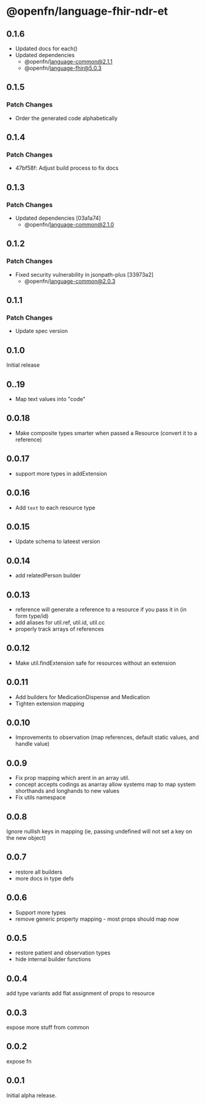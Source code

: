 # @openfn/language-fhir-ndr-et

## 0.1.6

- Updated docs for each()
- Updated dependencies
  - @openfn/language-common@2.1.1
  - @openfn/language-fhir@5.0.3

## 0.1.5

### Patch Changes

- Order the generated code alphabetically

## 0.1.4

### Patch Changes

- 47bf58f: Adjust build process to fix docs

## 0.1.3

### Patch Changes

- Updated dependencies [03a1a74]
  - @openfn/language-common@2.1.0

## 0.1.2

### Patch Changes

- Fixed security vulnerability in jsonpath-plus [33973a2]
  - @openfn/language-common@2.0.3

## 0.1.1

### Patch Changes

- Update spec version

## 0.1.0

Initial release

## 0..19

- Map text values into "code"

## 0.0.18

- Make composite types smarter when passed a Resource (convert it to a
  reference)

## 0.0.17

- support more types in addExtension

## 0.0.16

- Add `text` to each resource type

## 0.0.15

- Update schema to lateest version

## 0.0.14

- add relatedPerson builder

## 0.0.13

- reference will generate a reference to a resource if you pass it in (in form
  type/id)
- add aliases for util.ref, util.id, util.cc
- properly track arrays of references

## 0.0.12

- Make util.findExtension safe for resources without an extension

## 0.0.11

- Add builders for MedicationDispense and Medication
- Tighten extension mapping

## 0.0.10

- Improvements to observation (map references, default static values, and handle
  value)

## 0.0.9

- Fix prop mapping which arent in an array util.
- concept accepts codings as anarray allow systems map to map system shorthands
  and longhands to new values
- Fix utils namespace

## 0.0.8

Ignore nullish keys in mapping (ie, passing undefined will not set a key on the
new object)

## 0.0.7

- restore all builders
- more docs in type defs

## 0.0.6

- Support more types
- remove generic property mapping - most props should map now

## 0.0.5

- restore patient and observation types
- hide internal builder functions

## 0.0.4

add type variants add flat assignment of props to resource

## 0.0.3

expose more stuff from common

## 0.0.2

expose fn

## 0.0.1

Initial alpha release.
